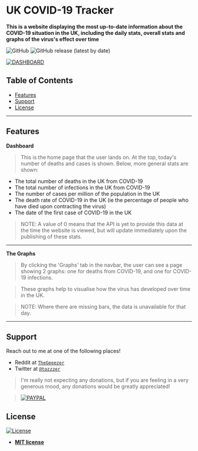 # UK COVID-19 Tracker

**This is a website displaying the most up-to-date information about the COVID-19 situation in the UK, including the daily stats, overall stats and graphs of the virus's effect over time**

![GitHub](https://img.shields.io/github/license/tom-pettit/GeneralRedditBot?style=for-the-badge)
![GitHub release (latest by date)](https://img.shields.io/github/v/release/tom-pettit/GeneralRedditBot?style=for-the-badge)

[![DASHBOARD](https://snipboard.io/c14DkF.jpg)]()

## Table of Contents 
- [Features](#features)
- [Support](#support)
- [License](#license)


---

## Features
**Dashboard**
> This is the home page that the user lands on. At the top, today's number of deaths and cases is shown. Below, more general stats are shown:

- The total number of deaths in the UK from COVID-19
- The total number of infections in the UK from COVID-19
- The number of cases per million of the population in the UK
- The death rate of COVID-19 in the UK (ie the percentage of people who have died upon contracting the virus)
- The date of the first case of COVID-19 in the UK

> NOTE: A value of 0 means that the API is yet to provide this data at the time the website is viewed, but will update immediately upon the publishing of these stats.

---

**The Graphs**
> By clicking the 'Graphs' tab in the navbar, the user can see a page showing 2 graphs: one for deaths from COVID-19, and one for COVID-19 infections.

> These graphs help to visualise how the virus has developed over time in the UK.

> NOTE: Where there are missing bars, the data is unavailable for that day.

---


## Support

Reach out to me at one of the following places!

- Reddit at <a href="https://www.reddit.com/user/TheGeeezer" target="_blank">`TheGeeezer`</a>
- Twitter at <a href="https://twitter.com/tozzzer" target="_blank">`@tozzzer`</a>

> I'm really not expecting any donations, but if you are feeling in a very generous mood, any donations would be greatly appreciated!

> [![PAYPAL](https://www.paypalobjects.com/webstatic/mktg/Logo/pp-logo-200px.png)](https://paypal.me/tompettit7)



## License

[![License](http://img.shields.io/:license-mit-blue.svg?style=flat-square)](http://badges.mit-license.org)

- **[MIT license](http://opensource.org/licenses/mit-license.php)**